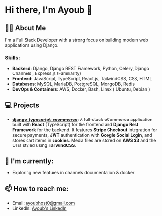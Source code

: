 # Hi there, I'm Ayoub 👋

## 👨‍💻 About Me
I'm a Full Stack Developer with a strong focus on building modern web applications using Django.

### Skills:
- **Backend**: Django, Django REST Framework, Python, Celery, Django Channels , Express.js (Familiarity)
- **Frontend**: JavaScript, TypeScript, React.js, TailwindCSS, CSS, HTML
- **Databases**: MySQL, MariaDB, PostgreSQL, MongoDB, Redis
- **DevOps & Containers**: AWS, Docker, Bash, Linux ( Ubuntu, Debian )

## 💻 Projects
- **[django-typescript-ecommerce](https://github.com/ayoub-drf/django-typescript-ecommerce)**: A full-stack eCommerce application built with **React** (TypeScript) for the frontend and **Django Rest Framework** for the backend. It features **Stripe Checkout** integration for secure payments, **JWT** authentication with **Google Social Login**, and stores cart items in **cookies**. Media files are stored on **AWS S3** and the UI is styled using **TailwindCSS**.


## 🌱 I'm currently:
- Exploring new features in channels documentation & docker

## 📫 How to reach me:
- Email: [ayoubhost0@gmail.com](mailto:ayoubhost0@gmail.com)
- LinkedIn: [Ayoub's LinkedIn](https://www.linkedin.com/in/ayoub-belghoul/)
